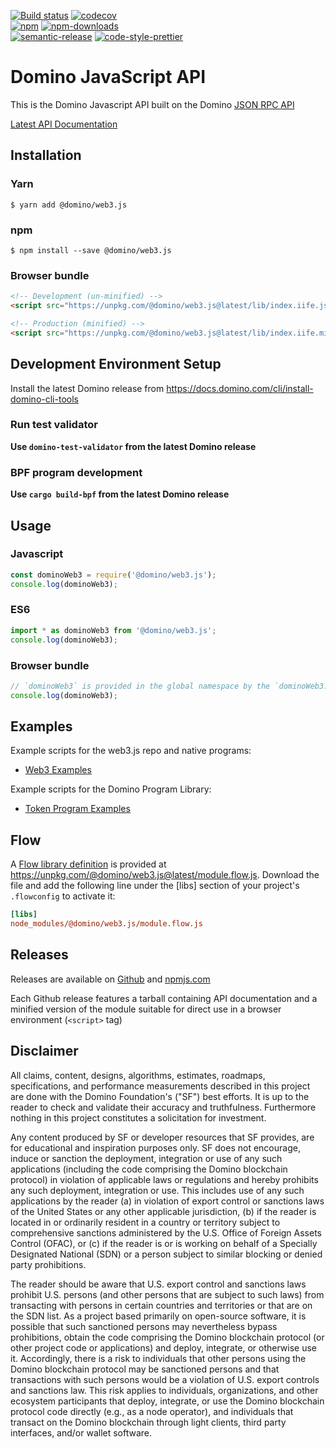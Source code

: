[![Build status][travis-image]][travis-url]
[![codecov][codecov-image]][codecov-url]
<br>
[![npm][npm-image]][npm-url]
[![npm-downloads][npm-downloads-image]][npm-url]
<br>
[![semantic-release][semantic-release-image]][semantic-release-url]
[![code-style-prettier][code-style-prettier-image]][code-style-prettier-url]

[travis-image]: https://api.travis-ci.org/domino-labs/domino-web3.js.svg?branch=master
[travis-url]: https://travis-ci.org/domino-labs/domino-web3.js
[codecov-image]: https://codecov.io/gh/domino-labs/domino-web3.js/branch/master/graph/badge.svg
[codecov-url]: https://codecov.io/gh/domino-labs/domino-web3.js
[npm-image]: https://img.shields.io/npm/v/@domino/web3.js.svg?style=flat
[npm-downloads-image]: https://img.shields.io/npm/dm/@domino/web3.js.svg?style=flat
[npm-url]: https://www.npmjs.com/package/@domino/web3.js
[semantic-release-image]: https://img.shields.io/badge/%20%20%F0%9F%93%A6%F0%9F%9A%80-semantic--release-e10079.svg
[semantic-release-url]: https://github.com/semantic-release/semantic-release
[code-style-prettier-image]: https://img.shields.io/badge/code_style-prettier-ff69b4.svg?style=flat-square
[code-style-prettier-url]: https://github.com/prettier/prettier

# Domino JavaScript API

This is the Domino Javascript API built on the Domino [JSON RPC API](https://docs.domino.com/apps/jsonrpc-api)

[Latest API Documentation](https://domino-labs.github.io/domino-web3.js/)

## Installation

### Yarn

```
$ yarn add @domino/web3.js
```

### npm

```
$ npm install --save @domino/web3.js
```

### Browser bundle

```html
<!-- Development (un-minified) -->
<script src="https://unpkg.com/@domino/web3.js@latest/lib/index.iife.js"></script>

<!-- Production (minified) -->
<script src="https://unpkg.com/@domino/web3.js@latest/lib/index.iife.min.js"></script>
```

## Development Environment Setup

Install the latest Domino release from https://docs.domino.com/cli/install-domino-cli-tools

### Run test validator

**Use `domino-test-validator` from the latest Domino release**

### BPF program development

**Use `cargo build-bpf` from the latest Domino release**

## Usage

### Javascript

```js
const dominoWeb3 = require('@domino/web3.js');
console.log(dominoWeb3);
```

### ES6

```js
import * as dominoWeb3 from '@domino/web3.js';
console.log(dominoWeb3);
```

### Browser bundle

```js
// `dominoWeb3` is provided in the global namespace by the `dominoWeb3.min.js` script bundle.
console.log(dominoWeb3);
```

## Examples

Example scripts for the web3.js repo and native programs:

- [Web3 Examples](https://github.com/domino-labs/domino/tree/master/web3.js/examples)

Example scripts for the Domino Program Library:

- [Token Program Examples](https://github.com/domino-labs/domino-program-library/tree/master/token/js/examples)

## Flow

A [Flow library definition](https://flow.org/en/docs/libdefs/) is provided at
https://unpkg.com/@domino/web3.js@latest/module.flow.js.
Download the file and add the following line under the [libs] section of your project's `.flowconfig` to
activate it:

```ini
[libs]
node_modules/@domino/web3.js/module.flow.js
```

## Releases

Releases are available on [Github](https://github.com/domino-labs/domino-web3.js/releases)
and [npmjs.com](https://www.npmjs.com/package/@domino/web3.js)

Each Github release features a tarball containing API documentation and a
minified version of the module suitable for direct use in a browser environment
(`<script>` tag)

## Disclaimer

All claims, content, designs, algorithms, estimates, roadmaps,
specifications, and performance measurements described in this project
are done with the Domino Foundation's ("SF") best efforts. It is up to
the reader to check and validate their accuracy and truthfulness.
Furthermore nothing in this project constitutes a solicitation for
investment.

Any content produced by SF or developer resources that SF provides, are
for educational and inspiration purposes only. SF does not encourage,
induce or sanction the deployment, integration or use of any such
applications (including the code comprising the Domino blockchain
protocol) in violation of applicable laws or regulations and hereby
prohibits any such deployment, integration or use. This includes use of
any such applications by the reader (a) in violation of export control
or sanctions laws of the United States or any other applicable
jurisdiction, (b) if the reader is located in or ordinarily resident in
a country or territory subject to comprehensive sanctions administered
by the U.S. Office of Foreign Assets Control (OFAC), or (c) if the
reader is or is working on behalf of a Specially Designated National
(SDN) or a person subject to similar blocking or denied party
prohibitions.

The reader should be aware that U.S. export control and sanctions laws
prohibit U.S. persons (and other persons that are subject to such laws)
from transacting with persons in certain countries and territories or
that are on the SDN list. As a project based primarily on open-source
software, it is possible that such sanctioned persons may nevertheless
bypass prohibitions, obtain the code comprising the Domino blockchain
protocol (or other project code or applications) and deploy, integrate,
or otherwise use it. Accordingly, there is a risk to individuals that
other persons using the Domino blockchain protocol may be sanctioned
persons and that transactions with such persons would be a violation of
U.S. export controls and sanctions law. This risk applies to
individuals, organizations, and other ecosystem participants that
deploy, integrate, or use the Domino blockchain protocol code directly
(e.g., as a node operator), and individuals that transact on the Domino
blockchain through light clients, third party interfaces, and/or wallet
software.
